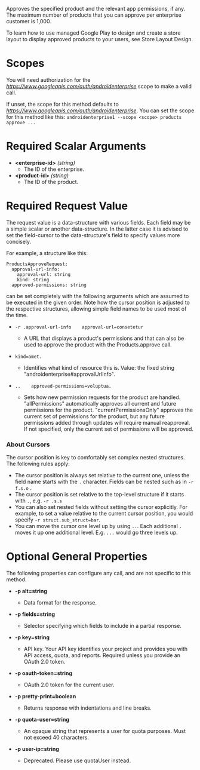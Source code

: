 Approves the specified product and the relevant app permissions, if any. The maximum number of products that you can approve per enterprise customer is 1,000.

To learn how to use managed Google Play to design and create a store layout to display approved products to your users, see Store Layout Design.
# Scopes

You will need authorization for the *https://www.googleapis.com/auth/androidenterprise* scope to make a valid call.

If unset, the scope for this method defaults to *https://www.googleapis.com/auth/androidenterprise*.
You can set the scope for this method like this: `androidenterprise1 --scope <scope> products approve ...`
# Required Scalar Arguments
* **&lt;enterprise-id&gt;** *(string)*
    - The ID of the enterprise.
* **&lt;product-id&gt;** *(string)*
    - The ID of the product.
# Required Request Value

The request value is a data-structure with various fields. Each field may be a simple scalar or another data-structure.
In the latter case it is advised to set the field-cursor to the data-structure's field to specify values more concisely.

For example, a structure like this:
```
ProductsApproveRequest:
  approval-url-info:
    approval-url: string
    kind: string
  approved-permissions: string

```

can be set completely with the following arguments which are assumed to be executed in the given order. Note how the cursor position is adjusted to the respective structures, allowing simple field names to be used most of the time.

* `-r .approval-url-info    approval-url=consetetur`
    - A URL that displays a product&#39;s permissions and that can also be used to approve the product with the Products.approve call.
* `kind=amet.`
    - Identifies what kind of resource this is. Value: the fixed string &#34;androidenterprise#approvalUrlInfo&#34;.

* `..    approved-permissions=voluptua.`
    - Sets how new permission requests for the product are handled. &#34;allPermissions&#34; automatically approves all current and future permissions for the product. &#34;currentPermissionsOnly&#34; approves the current set of permissions for the product, but any future permissions added through updates will require manual reapproval. If not specified, only the current set of permissions will be approved.


### About Cursors

The cursor position is key to comfortably set complex nested structures. The following rules apply:

* The cursor position is always set relative to the current one, unless the field name starts with the `.` character. Fields can be nested such as in `-r f.s.o` .
* The cursor position is set relative to the top-level structure if it starts with `.`, e.g. `-r .s.s`
* You can also set nested fields without setting the cursor explicitly. For example, to set a value relative to the current cursor position, you would specify `-r struct.sub_struct=bar`.
* You can move the cursor one level up by using `..`. Each additional `.` moves it up one additional level. E.g. `...` would go three levels up.

# Optional General Properties

The following properties can configure any call, and are not specific to this method.

* **-p alt=string**
    - Data format for the response.

* **-p fields=string**
    - Selector specifying which fields to include in a partial response.

* **-p key=string**
    - API key. Your API key identifies your project and provides you with API access, quota, and reports. Required unless you provide an OAuth 2.0 token.

* **-p oauth-token=string**
    - OAuth 2.0 token for the current user.

* **-p pretty-print=boolean**
    - Returns response with indentations and line breaks.

* **-p quota-user=string**
    - An opaque string that represents a user for quota purposes. Must not exceed 40 characters.

* **-p user-ip=string**
    - Deprecated. Please use quotaUser instead.
